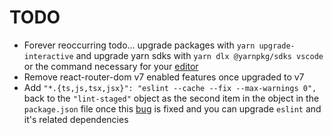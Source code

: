 # TODO

- Forever reoccurring todo... upgrade packages with `yarn upgrade-interactive` and upgrade yarn sdks with `yarn dlx @yarnpkg/sdks vscode` or the command necessary for your [editor](https://yarnpkg.com/getting-started/editor-sdks)
- Remove react-router-dom v7 enabled features once upgraded to v7
- Add `"*.{ts,js,tsx,jsx}": "eslint --cache --fix --max-warnings 0",` back to the `"lint-staged"` object as the second item in the object in the `package.json` file once this [bug](https://github.com/eslint/eslint/issues/19134) is fixed and you can upgrade `eslint` and it's related dependencies

